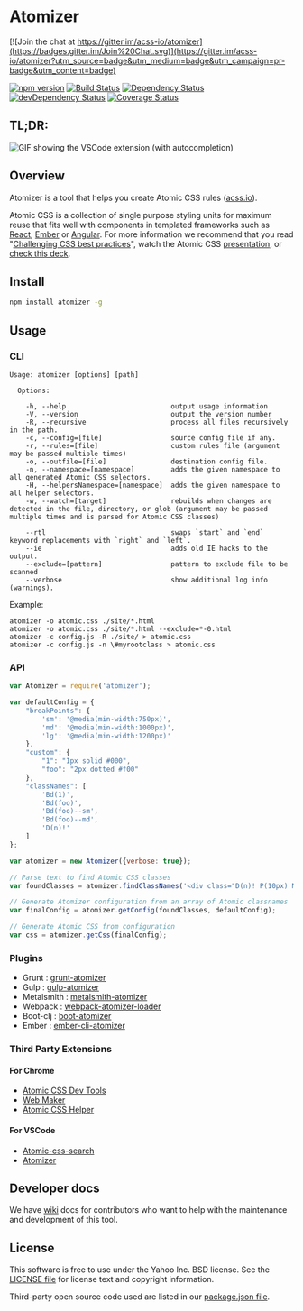 # Atomizer

[![Join the chat at https://gitter.im/acss-io/atomizer](https://badges.gitter.im/Join%20Chat.svg)](https://gitter.im/acss-io/atomizer?utm_source=badge&utm_medium=badge&utm_campaign=pr-badge&utm_content=badge)

[![npm version](https://badge.fury.io/js/atomizer.svg)](http://badge.fury.io/js/atomizer)
[![Build Status](https://travis-ci.org/acss-io/atomizer.svg?branch=master)](https://travis-ci.org/acss-io/atomizer)
[![Dependency Status](https://david-dm.org/acss-io/atomizer.svg)](https://david-dm.org/acss-io/atomizer)
[![devDependency Status](https://david-dm.org/acss-io/atomizer/dev-status.svg)](https://david-dm.org/acss-io/atomizer#info=devDependencies)
[![Coverage Status](https://coveralls.io/repos/github/acss-io/atomizer/badge.svg?branch=master)](https://coveralls.io/github/acss-io/atomizer?branch=master)

## TL;DR:

![GIF showing the VSCode extension (with autocompletion)](http://res.cloudinary.com/dw9fem4ki/image/upload/v1459669466/usage_mtx65l.gif)
## Overview

Atomizer is a tool that helps you create Atomic CSS rules ([acss.io](http://acss.io)).

Atomic CSS is a collection of single purpose styling units for maximum reuse that fits well with components in templated frameworks such as [React](https://github.com/facebook/react), [Ember](https://github.com/emberjs/ember.js/) or [Angular](https://github.com/angular/angular.js). For more information we recommend that you read "[Challenging CSS best practices](http://www.smashingmagazine.com/2013/10/21/challenging-css-best-practices-atomic-approach/)", watch the Atomic CSS [presentation](https://www.youtube.com/watch?v=ojj_-6Xiud4), or [check this deck](https://www.haikudeck.com/atomic-css-science-and-technology-presentation-dJ0xlFjhBQ).

## Install

```bash
npm install atomizer -g
```

## Usage

### CLI

```
Usage: atomizer [options] [path]

  Options:

    -h, --help                          output usage information
    -V, --version                       output the version number
    -R, --recursive                     process all files recursively in the path.
    -c, --config=[file]                 source config file if any.
    -r, --rules=[file]                  custom rules file (argument may be passed multiple times)
    -o, --outfile=[file]                destination config file.
    -n, --namespace=[namespace]         adds the given namespace to all generated Atomic CSS selectors.
    -H, --helpersNamespace=[namespace]  adds the given namespace to all helper selectors.
    -w, --watch=[target]                rebuilds when changes are detected in the file, directory, or glob (argument may be passed multiple times and is parsed for Atomic CSS classes)

    --rtl                               swaps `start` and `end` keyword replacements with `right` and `left`.
    --ie                                adds old IE hacks to the output.
    --exclude=[pattern]                 pattern to exclude file to be scanned
    --verbose                           show additional log info (warnings).
```

Example:

```
atomizer -o atomic.css ./site/*.html
atomizer -o atomic.css ./site/*.html --exclude=*-0.html
atomizer -c config.js -R ./site/ > atomic.css
atomizer -c config.js -n \#myrootclass > atomic.css
```

### API

```javascript
var Atomizer = require('atomizer');

var defaultConfig = {
    "breakPoints": {
        'sm': '@media(min-width:750px)',
        'md': '@media(min-width:1000px)',
        'lg': '@media(min-width:1200px)'
    },
    "custom": {
        "1": "1px solid #000",
        "foo": "2px dotted #f00"
    },
    "classNames": [
        'Bd(1)',
        'Bd(foo)',
        'Bd(foo)--sm',
        'Bd(foo)--md',
        'D(n)!'
    ]
};

var atomizer = new Atomizer({verbose: true});

// Parse text to find Atomic CSS classes
var foundClasses = atomizer.findClassNames('<div class="D(n)! P(10px) M(20%) Bd(1) Bd(foo)--sm"></div>');

// Generate Atomizer configuration from an array of Atomic classnames
var finalConfig = atomizer.getConfig(foundClasses, defaultConfig);

// Generate Atomic CSS from configuration
var css = atomizer.getCss(finalConfig);

```

### Plugins

   * Grunt      : [grunt-atomizer](https://github.com/acss-io/grunt-atomizer)
   * Gulp       : [gulp-atomizer](https://github.com/acss-io/gulp-atomizer)
   * Metalsmith : [metalsmith-atomizer](https://github.com/tests-always-included/metalsmith-atomizer)
   * Webpack    : [webpack-atomizer-loader](https://github.com/acss-io/webpack-atomizer-loader)
   * Boot-clj   : [boot-atomizer](https://github.com/azizzaeny/boot-atomizer)
   * Ember      : [ember-cli-atomizer](https://github.com/nag5000/ember-cli-atomizer)

### Third Party Extensions

#### For Chrome

   * [Atomic CSS Dev Tools](https://chrome.google.com/webstore/detail/atomic-css-devtools/dpkcndhnanpdlppppalhnhfbokhicdmi/related?hl=en)
   * [Web Maker](https://chrome.google.com/webstore/detail/web-maker/lkfkkhfhhdkiemehlpkgjeojomhpccnh?hl=en)
   * [Atomic CSS Helper](https://chrome.google.com/webstore/detail/atomic-css-helper/gpickgadladepnjlmaipnekafhpmangd?hl=en)

#### For VSCode

   * [Atomic-css-search](https://marketplace.visualstudio.com/items?itemName=ArvinH.atomic-css-search)
   * [Atomizer](https://marketplace.visualstudio.com/items?itemName=pankaj-parashar.atomizer)

## Developer docs

We have [wiki](https://github.com/acss-io/atomizer/wiki) docs for contributors who want to help with the maintenance and development of this tool.

## License

This software is free to use under the Yahoo Inc. BSD license.
See the [LICENSE file][] for license text and copyright information.

[LICENSE file]: https://github.com/acss-io/atomizer/blob/master/LICENSE.md

Third-party open source code used are listed in our [package.json file]( https://github.com/acss-io/atomizer/blob/master/package.json).
